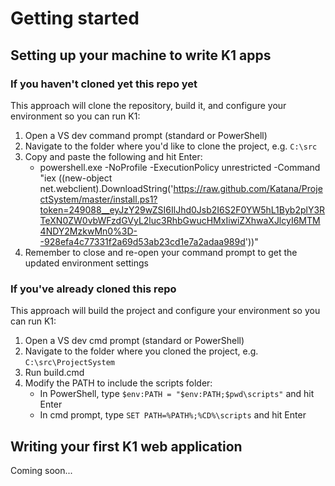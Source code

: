 # Getting started

## Setting up your machine to write K1 apps

### If you haven't cloned yet this repo yet
This approach will clone the repository, build it, and configure your environment so you can run K1:

1. Open a VS dev command prompt (standard or PowerShell)
2. Navigate to the folder where you'd like to clone the project, e.g. ```C:\src```
3.  Copy and paste the following and hit Enter:
    - powershell.exe -NoProfile -ExecutionPolicy unrestricted -Command "iex ((new-object net.webclient).DownloadString('https://raw.github.com/Katana/ProjectSystem/master/install.ps1?token=249088__eyJzY29wZSI6IlJhd0Jsb2I6S2F0YW5hL1Byb2plY3RTeXN0ZW0vbWFzdGVyL2luc3RhbGwucHMxIiwiZXhwaXJlcyI6MTM4NDY2MzkwMn0%3D--928efa4c77331f2a69d53ab23cd1e7a2adaa989d'))"
4. Remember to close and re-open your command prompt to get the updated environment settings

### If you've already cloned this repo
This approach will build the project and configure your environment so you can run K1:

1. Open a VS dev cmd prompt (standard or PowerShell)
2. Navigate to the folder where you cloned the project, e.g. ```C:\src\ProjectSystem```
3. Run build.cmd
4. Modify the PATH to include the scripts folder:
    - In PowerShell, type ```$env:PATH = "$env:PATH;$pwd\scripts"``` and hit Enter
    - In cmd prompt, type ```SET PATH=%PATH%;%CD%\scripts``` and hit Enter

## Writing your first K1 web application
Coming soon...